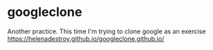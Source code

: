# googleclone
Another practice. This time I'm trying to clone google as an exercise
https://helenadestroy.github.io/googleclone.github.io/

